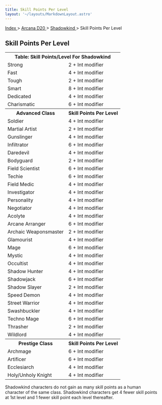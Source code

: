 ```yaml
---
title: Skill Points Per Level
layout: '~/layouts/MarkdownLayout.astro'
---
```


[ Index ](/) > [ Arcana D20 ](/arcana.d20.srd) > [ Shadowkind ](/arcana.d20.srd/shadowkind) > Skill Points Per Level

##  Skill Points Per Level


<table> <tr> <th colspan="2"> Table: Skill Points/Level For Shadowkind </th> </tr> <tr> <td> Strong </td> <td> 2 + Int modifier </td> </tr> <tr class="shaded"> <td> Fast </td> <td> 4 + Int modifier </td> </tr> <tr> <td> Tough </td> <td> 2 + Int modifier </td> </tr> <tr class="shaded"> <td> Smart </td> <td> 8 + Int modifier </td> </tr> <tr> <td> Dedicated </td> <td> 4 + Int modifier </td> </tr> <tr class="shaded"> <td> Charismatic </td> <td> 6 + Int modifier </td> </tr> <tr> <th> Advanced Class </th> <th> Skill Points Per Level </th> </tr> <tr> <td> Soldier </td> <td> 4 + Int modifier </td> </tr> <tr class="shaded"> <td> Martial Artist </td> <td> 2 + Int modifier </td> </tr> <tr> <td> Gunslinger </td> <td> 4 + Int modifier </td> </tr> <tr class="shaded"> <td> Infiltrator </td> <td> 6 + Int modifier </td> </tr> <tr> <td> Daredevil </td> <td> 4 + Int modifier </td> </tr> <tr class="shaded"> <td> Bodyguard </td> <td> 2 + Int modifier </td> </tr> <tr> <td> Field Scientist </td> <td> 6 + Int modifier </td> </tr> <tr class="shaded"> <td> Techie </td> <td> 6 + Int modifier </td> </tr> <tr> <td> Field Medic </td> <td> 4 + Int modifier </td> </tr> <tr class="shaded"> <td> Investigator </td> <td> 4 + Int modifier </td> </tr> <tr> <td> Personality </td> <td> 4 + Int modifier </td> </tr> <tr class="shaded"> <td> Negotiator </td> <td> 4 + Int modifier </td> </tr> <tr> <td> Acolyte </td> <td> 4 + Int modifier </td> </tr> <tr class="shaded"> <td> Arcane Arranger </td> <td> 6 + Int modifier </td> </tr> <tr> <td> Archaic Weaponsmaster </td> <td> 2 + Int modifier </td> </tr> <tr class="shaded"> <td> Glamourist </td> <td> 4 + Int modifier </td> </tr> <tr> <td> Mage </td> <td> 6 + Int modifier </td> </tr> <tr class="shaded"> <td> Mystic </td> <td> 4 + Int modifier </td> </tr> <tr> <td> Occultist </td> <td> 4 + Int modifier </td> </tr> <tr class="shaded"> <td> Shadow Hunter </td> <td> 4 + Int modifier </td> </tr> <tr> <td> Shadowjack </td> <td> 6 + Int modifier </td> </tr> <tr class="shaded"> <td> Shadow Slayer </td> <td> 2 + Int modifier </td> </tr> <tr> <td> Speed Demon </td> <td> 4 + Int modifier </td> </tr> <tr class="shaded"> <td> Street Warrior </td> <td> 4 + Int modifier </td> </tr> <tr> <td> Swashbuckler </td> <td> 4 + Int modifier </td> </tr> <tr class="shaded"> <td> Techno Mage </td> <td> 6 + Int modifier </td> </tr> <tr> <td> Thrasher </td> <td> 2 + Int modifier </td> </tr> <tr class="shaded"> <td> Wildlord </td> <td> 4 + Int modifier </td> </tr> <tr> <th> Prestige Class </th> <th> Skill Points Per Level </th> </tr> <tr> <td> Archmage </td> <td> 6 + Int modifier </td> </tr> <tr class="shaded"> <td> Artificer </td> <td> 6 + Int modifier </td> </tr> <tr> <td> Ecclesiarch </td> <td> 4 + Int modifier </td> </tr> <tr class="shaded"> <td> Holy/Unholy Knight </td> <td> 4 + Int modifier </td> </tr> </table>



Shadowkind characters do not gain as many skill points as a human character of
the same class. Shadowkind characters get 4 fewer skill points at 1st level
and 1 fewer skill point each level thereafter.

